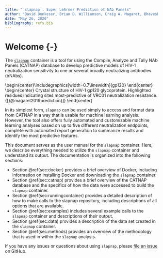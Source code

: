 ```yaml
---
title: "`slapnap`: Super LeArner Prediction of NAb Panels"
author: "David Benkeser, Brian D. Williamson, Craig A. Magaret, Bhavesh R. Borate, Peter B. Gilbert"
date: "May 26, 2020"
bibliography: refs.bib
---
```




# Welcome {-}

The [`slapnap`](https://hub.docker.com/r/slapnap/slapnap) container is a tool for using the Compile, Analyze and Tally NAb Panels (CATNAP) database to develop predictive models of HIV-1 neutralization sensitivity to one or several broadly neutralizing antibodies (bNAbs). 


\begin{center}\includegraphics[width=0.7\linewidth]{gp120} \end{center}
\begin{center}
Crystal structure of HIV-1 gp120 glycoprotein. Highlighted residues
indicating sites most-predictive of VRC01 neutralization resistance.
{[}@magaret2019prediction{]}
\end{center}

In its simplest form, `slapnap` can be used simply to access and format data from CATNAP in a way that is usable for machine learning analysis. However, the tool also offers fully automated and customizable machine learning analyses based on up to five different neutralization endpoints, complete with automated report generation to summarize results and identify the most predictive features. 

This document serves as the user manual for the `slapnap` container. Here, we describe everything needed to utilize the `slapnap` container and understand its output. The documentation is organized into the following sections:
	
* Section \@ref(sec:docker) provides a brief overview of Docker, including information on installing Docker and downloading the `slapnap` container.
* Section \@ref(sec:catnap) provides a brief overview of the CATNAP database and the specifics of how the data were accessed to build the `slapnap` container. 
* Section \@ref(sec:runningcontainer) provides a detailed description of how to make calls to the slapnap repository, including descriptions of all options that are available.
* Section \@ref(sec:examples) includes several example calls to the `slapnap` container and descriptions of their output.
* Section \@ref(sec:data) provides a description of the data set created in the `slapnap` container. 
* Section \@ref(sec:methods) provides an overview of the methodology that is used in within the `slapnap` analysis. 

If you have any issues or questions about using `slapnap`, please [file an issue](https://github.com/benkeser/slapnap/issues) on GitHub. 
